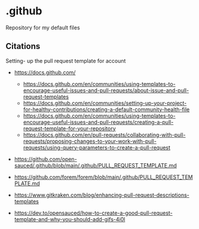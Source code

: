 # .github

Repository for my default files

## Citations

Setting- up the pull request template for account

- https://docs.github.com/

  - https://docs.github.com/en/communities/using-templates-to-encourage-useful-issues-and-pull-requests/about-issue-and-pull-request-templates
  - https://docs.github.com/en/communities/setting-up-your-project-for-healthy-contributions/creating-a-default-community-health-file
  - https://docs.github.com/en/communities/using-templates-to-encourage-useful-issues-and-pull-requests/creating-a-pull-request-template-for-your-repository
  - https://docs.github.com/en/pull-requests/collaborating-with-pull-requests/proposing-changes-to-your-work-with-pull-requests/using-query-parameters-to-create-a-pull-request

- https://github.com/open-sauced/.github/blob/main/.github/PULL_REQUEST_TEMPLATE.md
- https://github.com/forem/forem/blob/main/.github/PULL_REQUEST_TEMPLATE.md

- https://www.gitkraken.com/blog/enhancing-pull-request-descriptions-templates
- https://dev.to/opensauced/how-to-create-a-good-pull-request-template-and-why-you-should-add-gifs-4i0l
